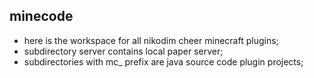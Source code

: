 ## minecode ##
- here is the workspace for all nikodim cheer minecraft plugins;
- subdirectory server contains local paper server;
- subdirectories with mc_ prefix are java source code plugin projects;